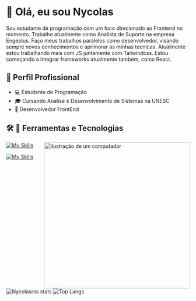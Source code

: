 

# 🤖 Olá, eu sou Nycolas
Sou estudante de programação com um foco direcionado ao Frontend no momento. Trabalho atualmente como Analista de Suporte na empresa Engeplus. Faço meus trabalhos paralelos como desenvolvedor, visando sempre novos conhecimentos e aprimorar as minhas tecnicas. Atualmente estou trabalhando mais com JS juntamente com Tailwindcss. Estou começando a integrar frameworks atualmente também, como React.
## 💼 Perfil Profissional

- 💻 Estudante de Programação
- 🎓 Cursando Analise e Desenvolvimento de Sistemas na UNESC
- 🌱 Desenvolvedor FrontEnd


## 🛠️ 🚀  Ferramentas e Tecnologias
[![My Skills](https://skillicons.dev/icons?i=vscode,mysql,bootstrap,git,github)](https://skillicons.dev) <img src="https://raw.githubusercontent.com/MicaelliMedeiros/micaellimedeiros/master/image/computer-illustration.png" alt="ilustração de um computador" min-width="400px" max-width="400px" width="400px" align="right"><br>

[![My Skills](https://skillicons.dev/icons?i=java,javascript,html,css)](https://skillicons.dev)<br><br>





 ![Nycolasrss stats](https://github-readme-stats.vercel.app/api?username=Nycolasrss\&rank_icon=github) 
![Top Langs](https://github-readme-stats.vercel.app/api/top-langs/?username=Nycolasrss&layout=compact)
#
